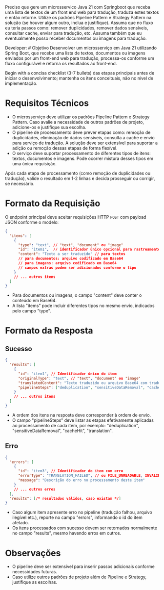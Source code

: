Preciso que gere um microsservico Java 21 com Springboot que receba uma lista de textos de um front end web para tradução, traduza estes textos e então retorne.
Utilize os padrões Pipeline Pattern e Strategy Pattern na solução (se houver algum outro, inclua e justifique).
Assuma que no fluxo eu teria passos como: remover duplicidades, remover dados sensíveis, consultar cache, enviar para tradução, etc.
Assuma também que eu eventualmente posso receber documentos ou imagens para tradução.

Developer: # Objetivo
Desenvolver um microsserviço em Java 21 utilizando Spring Boot, que recebe uma lista de textos, documentos ou imagens enviados por um front-end web para tradução, processa-os conforme um fluxo configurável e retorna os resultados ao front-end.

Begin with a concisa checklist (3-7 bullets) das etapas principais antes de iniciar o desenvolvimento; mantenha os itens conceituais, não no nível de implementação.

# Requisitos Técnicos
- O microsserviço deve utilizar os padrões Pipeline Pattern e Strategy Pattern. Caso avalie a necessidade de outros padrões de projeto, adicione-os e justifique sua escolha.
- O pipeline de processamento deve prever etapas como: remoção de duplicidades, eliminação de dados sensíveis, consulta a cache e envio para serviço de tradução. A solução deve ser extensível para suportar a adição ou remoção dessas etapas de forma flexível.
- O serviço deve suportar processamento de diferentes tipos de itens: textos, documentos e imagens. Pode ocorrer mistura desses tipos em uma única requisição.

Após cada etapa de processamento (como remoção de duplicidades ou tradução), valide o resultado em 1-2 linhas e decida prosseguir ou corrigir, se necessário.

# Formato da Requisição
O endpoint principal deve aceitar requisições HTTP `POST` com payload JSON conforme o modelo:
```json
{
  "items": [
    {
      "type": "text", // "text", "document" ou "image"
      "id": "item1",  // identificador único opcional para rastreamento
      "content": "Texto a ser traduzido" // para textos
      // para documentos: arquivo codificado em Base64
      // para imagens: arquivo codificado em Base64
      // campos extras podem ser adicionados conforme o tipo
    }
    // ... outros itens
  ]
}
```
- Para documentos ou imagens, o campo "content" deve conter o conteúdo em Base64.
- A lista "items" pode incluir diferentes tipos no mesmo envio, indicados pelo campo "type".

# Formato da Resposta
## Sucesso
```json
{
  "results": [
    {
      "id": "item1", // Identificador único do item
      "originalType": "text", // "text", "document" ou "image"
      "translatedContent": "Texto traduzido ou arquivo Base64 com tradução",
      "pipelineSteps": ["deduplication", "sensitiveDataRemoval", "cacheHit", "translation"] // etapas do pipeline aplicadas
    }
    // ... outros itens
  ]
}
```
- A ordem dos itens na resposta deve corresponder à ordem de envio.
- O campo "pipelineSteps" deve listar as etapas efetivamente aplicadas ao processamento de cada item, por exemplo: "deduplication", "sensitiveDataRemoval", "cacheHit", "translation".

## Erro
```json
{
  "errors": [
    {
      "id": "item3", // Identificador do item com erro
      "errorType": "TRANSLATION_FAILED", // ou FILE_UNREADABLE, INVALID_TYPE, etc.
      "message": "Descrição do erro no processamento deste item"
    }
    // ... outros erros
  ],
  "results": [/* resultados válidos, caso existam */]
}
```
- Caso algum item apresente erro no pipeline (tradução falhou, arquivo ilegível etc.), reporte no campo "errors", informando o id do item afetado.
- Os itens processados com sucesso devem ser retornados normalmente no campo "results", mesmo havendo erros em outros.

# Observações
- O pipeline deve ser extensível para inserir passos adicionais conforme necessidades futuras.
- Caso utilize outros padrões de projeto além de Pipeline e Strategy, justifique as escolhas.
